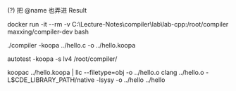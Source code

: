 
(?) 把 @name 也弄进 Result


docker run -it --rm -v C:\Lecture-Notes\compiler\lab\lab-cpp:/root/compiler maxxing/compiler-dev bash

./compiler -koopa ../hello.c -o ../hello.koopa

autotest -koopa -s lv4 /root/compiler/


koopac ../hello.koopa | llc --filetype=obj -o ../hello.o
clang ../hello.o -L$CDE_LIBRARY_PATH/native -lsysy -o ../hello
../hello